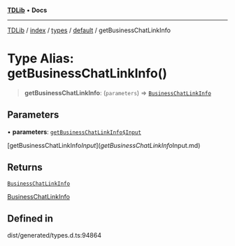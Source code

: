 [**TDLib**](../../../../../../README.md) • **Docs**

***

[TDLib](../../../../../../modules.md) / [index](../../../../../README.md) / [types](../../../README.md) / [default](../README.md) / getBusinessChatLinkInfo

# Type Alias: getBusinessChatLinkInfo()

> **getBusinessChatLinkInfo**: (`parameters`) => [`BusinessChatLinkInfo`](BusinessChatLinkInfo.md)

## Parameters

• **parameters**: [`getBusinessChatLinkInfo$Input`](getBusinessChatLinkInfo$Input.md)

[getBusinessChatLinkInfo$Input](getBusinessChatLinkInfo$Input.md)

## Returns

[`BusinessChatLinkInfo`](BusinessChatLinkInfo.md)

[BusinessChatLinkInfo](BusinessChatLinkInfo.md)

## Defined in

dist/generated/types.d.ts:94864
